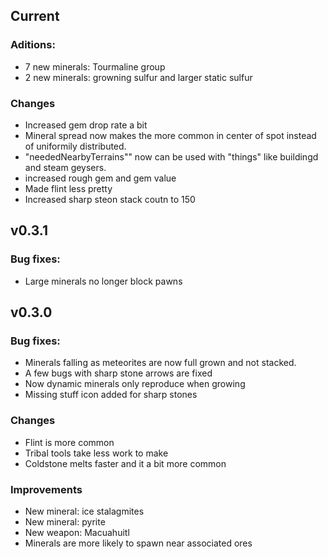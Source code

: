 ## Current 

### Aditions:

* 7 new minerals: Tourmaline group
* 2 new minerals: growning sulfur and larger static sulfur

### Changes

* Increased gem drop rate a bit
* Mineral spread now makes the more common in center of spot instead of uniformily distributed.
* "neededNearbyTerrains"" now can be used with "things" like buildingd and steam geysers.
* increased rough gem and gem value 
* Made flint less pretty
* Increased sharp steon stack coutn to 150

## v0.3.1

### Bug fixes:

* Large minerals no longer block pawns

## v0.3.0

### Bug fixes:

* Minerals falling as meteorites are now full grown and not stacked.
* A few bugs with sharp stone arrows are fixed
* Now dynamic minerals only reproduce when growing
* Missing stuff icon added for sharp stones

### Changes

* Flint is more common
* Tribal tools take less work to make
* Coldstone melts faster and it a bit more common

### Improvements

* New mineral: ice stalagmites
* New mineral: pyrite
* New weapon: Macuahuitl
* Minerals are more likely to spawn near associated ores
